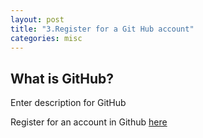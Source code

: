 ```yaml
---
layout: post
title: "3.Register for a Git Hub account"
categories: misc
---
```

<html> 
  <body>
    <h2>What is GitHub?</h2>
    <p>Enter description for GitHub</p>
    <p>Register for an account in Github
    <a href="https://github.com/signup?ref_cta=Sign+up&ref_loc=header+logged+out&ref_page=%2F&source=header-home"> here </a>
    </p>
  </body>
</html>
             
